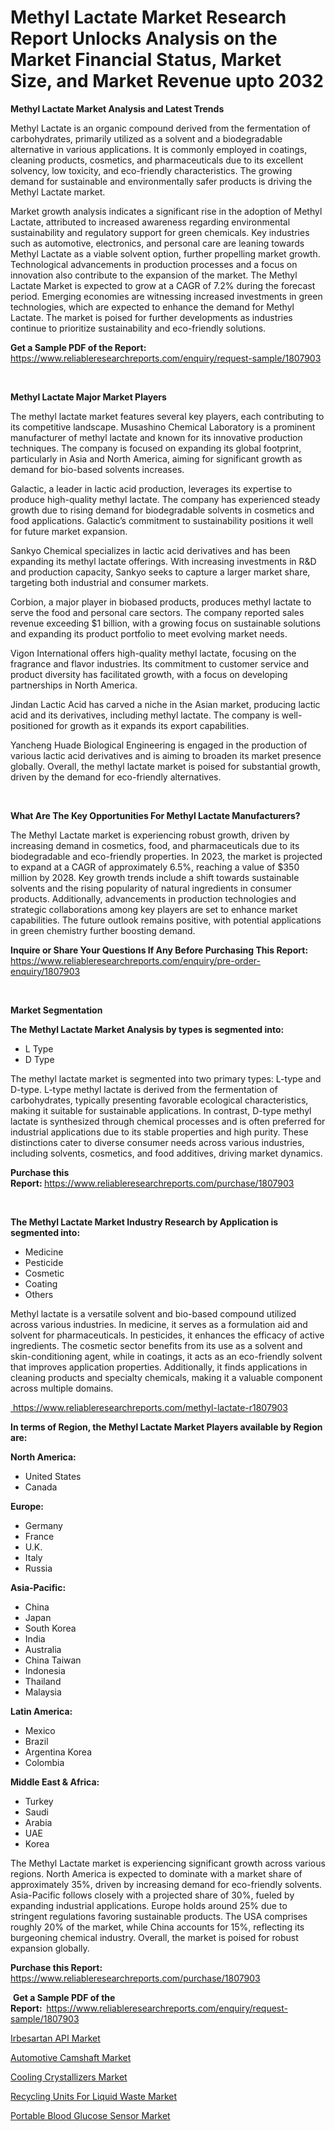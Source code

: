 <p><h1>Methyl Lactate Market Research Report Unlocks Analysis on the Market Financial Status, Market Size, and Market Revenue upto 2032</h1></p><p><strong>Methyl Lactate Market Analysis and Latest Trends</strong></p>
<p><p>Methyl Lactate is an organic compound derived from the fermentation of carbohydrates, primarily utilized as a solvent and a biodegradable alternative in various applications. It is commonly employed in coatings, cleaning products, cosmetics, and pharmaceuticals due to its excellent solvency, low toxicity, and eco-friendly characteristics. The growing demand for sustainable and environmentally safer products is driving the Methyl Lactate market.</p><p>Market growth analysis indicates a significant rise in the adoption of Methyl Lactate, attributed to increased awareness regarding environmental sustainability and regulatory support for green chemicals. Key industries such as automotive, electronics, and personal care are leaning towards Methyl Lactate as a viable solvent option, further propelling market growth. Technological advancements in production processes and a focus on innovation also contribute to the expansion of the market. The Methyl Lactate Market is expected to grow at a CAGR of 7.2% during the forecast period. Emerging economies are witnessing increased investments in green technologies, which are expected to enhance the demand for Methyl Lactate. The market is poised for further developments as industries continue to prioritize sustainability and eco-friendly solutions.</p></p>
<p><strong>Get a Sample PDF of the Report:&nbsp;</strong> <a href="https://www.reliableresearchreports.com/enquiry/request-sample/1807903?utm_campaign=34&utm_medium=2&utm_source=Github&utm_content=ia&utm_term=30012025&utm_id=methyl-lactate">https://www.reliableresearchreports.com/enquiry/request-sample/1807903</a></p>
<p>&nbsp;</p>
<p><strong>Methyl Lactate Major Market Players</strong></p>
<p><p>The methyl lactate market features several key players, each contributing to its competitive landscape. Musashino Chemical Laboratory is a prominent manufacturer of methyl lactate and known for its innovative production techniques. The company is focused on expanding its global footprint, particularly in Asia and North America, aiming for significant growth as demand for bio-based solvents increases.</p><p>Galactic, a leader in lactic acid production, leverages its expertise to produce high-quality methyl lactate. The company has experienced steady growth due to rising demand for biodegradable solvents in cosmetics and food applications. Galactic’s commitment to sustainability positions it well for future market expansion.</p><p>Sankyo Chemical specializes in lactic acid derivatives and has been expanding its methyl lactate offerings. With increasing investments in R&D and production capacity, Sankyo seeks to capture a larger market share, targeting both industrial and consumer markets.</p><p>Corbion, a major player in biobased products, produces methyl lactate to serve the food and personal care sectors. The company reported sales revenue exceeding $1 billion, with a growing focus on sustainable solutions and expanding its product portfolio to meet evolving market needs.</p><p>Vigon International offers high-quality methyl lactate, focusing on the fragrance and flavor industries. Its commitment to customer service and product diversity has facilitated growth, with a focus on developing partnerships in North America.</p><p>Jindan Lactic Acid has carved a niche in the Asian market, producing lactic acid and its derivatives, including methyl lactate. The company is well-positioned for growth as it expands its export capabilities.</p><p>Yancheng Huade Biological Engineering is engaged in the production of various lactic acid derivatives and is aiming to broaden its market presence globally. Overall, the methyl lactate market is poised for substantial growth, driven by the demand for eco-friendly alternatives.</p></p>
<p>&nbsp;</p>
<p><strong>What Are The Key Opportunities For Methyl Lactate Manufacturers?</strong></p>
<p><p>The Methyl Lactate market is experiencing robust growth, driven by increasing demand in cosmetics, food, and pharmaceuticals due to its biodegradable and eco-friendly properties. In 2023, the market is projected to expand at a CAGR of approximately 6.5%, reaching a value of $350 million by 2028. Key growth trends include a shift towards sustainable solvents and the rising popularity of natural ingredients in consumer products. Additionally, advancements in production technologies and strategic collaborations among key players are set to enhance market capabilities. The future outlook remains positive, with potential applications in green chemistry further boosting demand.</p></p>
<p><strong>Inquire or Share Your Questions If Any Before Purchasing This Report:</strong> <a href="https://www.reliableresearchreports.com/enquiry/pre-order-enquiry/1807903?utm_campaign=34&utm_medium=2&utm_source=Github&utm_content=ia&utm_term=30012025&utm_id=methyl-lactate">https://www.reliableresearchreports.com/enquiry/pre-order-enquiry/1807903</a></p>
<p>&nbsp;</p>
<p><strong>Market Segmentation</strong></p>
<p><strong>The Methyl Lactate Market Analysis by types is segmented into:</strong></p>
<p><ul><li>L Type</li><li>D Type</li></ul></p>
<p><p>The methyl lactate market is segmented into two primary types: L-type and D-type. L-type methyl lactate is derived from the fermentation of carbohydrates, typically presenting favorable ecological characteristics, making it suitable for sustainable applications. In contrast, D-type methyl lactate is synthesized through chemical processes and is often preferred for industrial applications due to its stable properties and high purity. These distinctions cater to diverse consumer needs across various industries, including solvents, cosmetics, and food additives, driving market dynamics.</p></p>
<p><strong>Purchase this Report:&nbsp;</strong><a href="https://www.reliableresearchreports.com/purchase/1807903?utm_campaign=34&utm_medium=2&utm_source=Github&utm_content=ia&utm_term=30012025&utm_id=methyl-lactate">https://www.reliableresearchreports.com/purchase/1807903</a></p>
<p>&nbsp;</p>
<p><strong>The Methyl Lactate Market Industry Research by Application is segmented into:</strong></p>
<p><ul><li>Medicine</li><li>Pesticide</li><li>Cosmetic</li><li>Coating</li><li>Others</li></ul></p>
<p><p>Methyl lactate is a versatile solvent and bio-based compound utilized across various industries. In medicine, it serves as a formulation aid and solvent for pharmaceuticals. In pesticides, it enhances the efficacy of active ingredients. The cosmetic sector benefits from its use as a solvent and skin-conditioning agent, while in coatings, it acts as an eco-friendly solvent that improves application properties. Additionally, it finds applications in cleaning products and specialty chemicals, making it a valuable component across multiple domains.</p></p>
<p><a href="https://www.reliableresearchreports.com/methyl-lactate-r1807903?utm_campaign=34&utm_medium=2&utm_source=Github&utm_content=ia&utm_term=30012025&utm_id=methyl-lactate">&nbsp;https://www.reliableresearchreports.com/methyl-lactate-r1807903</a></p>
<p><strong>In terms of Region, the Methyl Lactate Market Players available by Region are:</strong></p>
<p>
    <p> <strong> North America: </strong>
        <ul>
            <li>United States</li>
            <li>Canada</li>
        </ul>
        </p> 
    <p> <strong> Europe: </strong>
        <ul>
            <li>Germany</li>
            <li>France</li>
            <li>U.K.</li>
            <li>Italy</li>
            <li>Russia</li>
        </ul>
        </p> 
    <p> <strong> Asia-Pacific: </strong>
        <ul>
            <li>China</li>
            <li>Japan</li>
            <li>South Korea</li>
            <li>India</li>
            <li>Australia</li>
            <li>China Taiwan</li>
            <li>Indonesia</li>
            <li>Thailand</li>
            <li>Malaysia</li>
        </ul>
        </p> 
    <p> <strong> Latin America: </strong>
        <ul>
            <li>Mexico</li>
            <li>Brazil</li>
            <li>Argentina Korea</li>
            <li>Colombia</li>
        </ul>
        </p> 
    <p> <strong> Middle East & Africa: </strong>
        <ul>
            <li>Turkey</li>
            <li>Saudi</li>
            <li>Arabia</li>
            <li>UAE</li>
            <li>Korea</li>
        </ul>
    </p>
    </p>
<p><p>The Methyl Lactate market is experiencing significant growth across various regions. North America is expected to dominate with a market share of approximately 35%, driven by increasing demand for eco-friendly solvents. Asia-Pacific follows closely with a projected share of 30%, fueled by expanding industrial applications. Europe holds around 25% due to stringent regulations favoring sustainable products. The USA comprises roughly 20% of the market, while China accounts for 15%, reflecting its burgeoning chemical industry. Overall, the market is poised for robust expansion globally.</p></p>
<p><strong>Purchase this Report: </strong><a href="https://www.reliableresearchreports.com/purchase/1807903?utm_campaign=34&utm_medium=2&utm_source=Github&utm_content=ia&utm_term=30012025&utm_id=methyl-lactate">https://www.reliableresearchreports.com/purchase/1807903</a></p>
<p>&nbsp;<strong>Get a Sample PDF of the Report:&nbsp;&nbsp;</strong><a href="https://www.reliableresearchreports.com/enquiry/request-sample/1807903?utm_campaign=34&utm_medium=2&utm_source=Github&utm_content=ia&utm_term=30012025&utm_id=methyl-lactate">https://www.reliableresearchreports.com/enquiry/request-sample/1807903</a></p>
<p><strong></strong></p>
<p><p><a href="https://www.linkedin.com/pulse/irbesartan-api-market-size-growth-analysis-2025-2032-industry-g6vtf?utm_campaign=34&utm_medium=2&utm_source=Github&utm_content=ia&utm_term=30012025&utm_id=methyl-lactate">Irbesartan API Market</a></p><p><a href="https://www.linkedin.com/pulse/in-depth-analysis-size-automotive-camshaft-market-its-anticipated-5hkde?utm_campaign=34&utm_medium=2&utm_source=Github&utm_content=ia&utm_term=30012025&utm_id=methyl-lactate">Automotive Camshaft Market</a></p><p><a href="https://www.linkedin.com/pulse/in-depth-cooling-crystallizers-report-industry-analysis-forecasted-ggepf?utm_campaign=34&utm_medium=2&utm_source=Github&utm_content=ia&utm_term=30012025&utm_id=methyl-lactate">Cooling Crystallizers Market</a></p><p><a href="https://www.linkedin.com/pulse/recycling-units-liquid-waste-market-report-2025-2032-cagr-analysis-rzfxf?utm_campaign=34&utm_medium=2&utm_source=Github&utm_content=ia&utm_term=30012025&utm_id=methyl-lactate">Recycling Units For Liquid Waste Market</a></p><p><a href="https://www.linkedin.com/pulse/portable-blood-glucose-sensor-market-analysis-featuringgrowth-yvgnf?utm_campaign=34&utm_medium=2&utm_source=Github&utm_content=ia&utm_term=30012025&utm_id=methyl-lactate">Portable Blood Glucose Sensor Market</a></p></p>